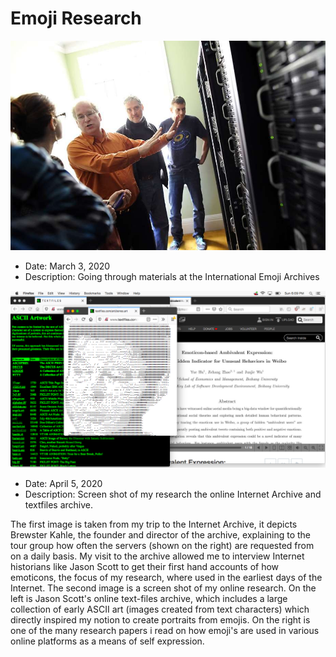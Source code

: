 # Emoji Research

![Research](research.jpeg)

- Date: March 3, 2020
- Description: Going through materials at the International Emoji Archives

![Research](research-desktop.png)

- Date: April 5, 2020
- Description: Screen shot of my research the online Internet Archive and textfiles archive.

The first image is taken from my trip to the Internet Archive, it depicts Brewster Kahle, the founder and director of the archive, explaining to the tour group how often the servers (shown on the right) are requested from on a daily basis. My visit to the archive allowed me to interview Internet historians like Jason Scott to get their first hand accounts of how emoticons, the focus of my research, where used in the earliest days of the Internet. The second image is a screen shot of my online research. On the left is Jason Scott's online text-files archive, which includes a large collection of early ASCII art (images created from text characters) which directly inspired my notion to create portraits from emojis. On the right is one of the many research papers i read on how emoji's are used in various online platforms as a means of self expression. 
